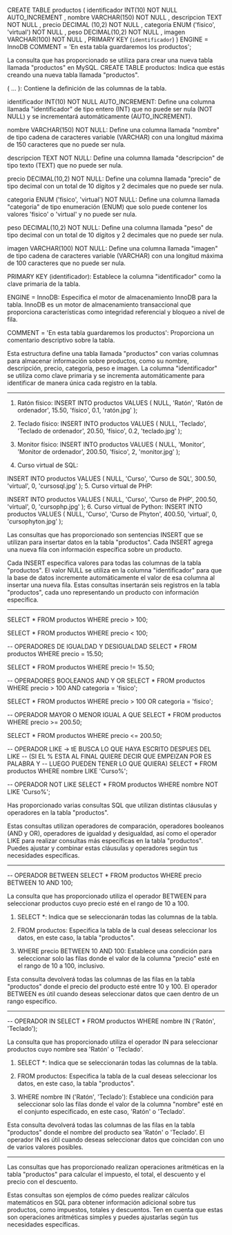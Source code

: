 CREATE TABLE productos 
(
    identificador INT(10) NOT NULL AUTO_INCREMENT , 
    nombre VARCHAR(150) NOT NULL , 
    descripcion TEXT NOT NULL ,
    precio DECIMAL (10,2) NOT NULL , 
    categoria ENUM ('fisico', 'virtual') NOT NULL ,
    peso DECIMAL(10,2) NOT NULL , 
    imagen VARCHAR(100) NOT NULL ,
    PRIMARY KEY (`identificador`)
) 
ENGINE = InnoDB 
COMMENT = 'En esta tabla guardaremos los productos';

La consulta que has proporcionado se utiliza para crear una nueva tabla llamada "productos" en MySQL.
CREATE TABLE productos: Indica que estás creando una nueva tabla llamada "productos".

( ... ): Contiene la definición de las columnas de la tabla.

identificador INT(10) NOT NULL AUTO_INCREMENT: Define una columna llamada "identificador" de tipo entero (INT) que no puede ser nula (NOT NULL) y se incrementará automáticamente (AUTO_INCREMENT).

nombre VARCHAR(150) NOT NULL: Define una columna llamada "nombre" de tipo cadena de caracteres variable (VARCHAR) con una longitud máxima de 150 caracteres que no puede ser nula.

descripcion TEXT NOT NULL: Define una columna llamada "descripcion" de tipo texto (TEXT) que no puede ser nula.

precio DECIMAL(10,2) NOT NULL: Define una columna llamada "precio" de tipo decimal con un total de 10 dígitos y 2 decimales que no puede ser nula.

categoria ENUM ('fisico', 'virtual') NOT NULL: Define una columna llamada "categoria" de tipo enumeración (ENUM) que solo puede contener los valores 'fisico' o 'virtual' y no puede ser nula.

peso DECIMAL(10,2) NOT NULL: Define una columna llamada "peso" de tipo decimal con un total de 10 dígitos y 2 decimales que no puede ser nula.

imagen VARCHAR(100) NOT NULL: Define una columna llamada "imagen" de tipo cadena de caracteres variable (VARCHAR) con una longitud máxima de 100 caracteres que no puede ser nula.

PRIMARY KEY (identificador): Establece la columna "identificador" como la clave primaria de la tabla.

ENGINE = InnoDB: Especifica el motor de almacenamiento InnoDB para la tabla. InnoDB es un motor de almacenamiento transaccional que proporciona características como integridad referencial y bloqueo a nivel de fila.

COMMENT = 'En esta tabla guardaremos los productos': Proporciona un comentario descriptivo sobre la tabla.

Esta estructura define una tabla llamada "productos" con varias columnas para almacenar información sobre productos, como su nombre, descripción, precio, categoría, peso e imagen. La columna "identificador" se utiliza como clave primaria y se incrementa automáticamente para identificar de manera única cada registro en la tabla.
___________________

1. Ratón físico:
INSERT INTO productos
VALUES (
        NULL,
        'Ratón',
        'Ratón de ordenador',
        15.50,
        'físico',
        0.1,
        'ratón.jpg'
    );
2. Teclado físico:
INSERT INTO productos
VALUES (
        NULL,
        'Teclado',
        'Teclado de ordenador',
        20.50,
        'físico',
        0.2,
        'teclado.jpg'
    );
3. Monitor físico:
INSERT INTO productos
VALUES (
        NULL,
        'Monitor',
        'Monitor de ordenador',
        200.50,
        'físico',
        2,
        'monitor.jpg'
    );

4. Curso virtual de SQL:

INSERT INTO productos
VALUES (
        NULL,
        'Curso',
        'Curso de SQL',
        300.50,
        'virtual',
        0,
        'cursosql.jpg'
    );
5. Curso virtual de PHP:

INSERT INTO productos
VALUES (
        NULL,
        'Curso',
        'Curso de PHP',
        200.50,
        'virtual',
        0,
        'cursophp.jpg'
    );
6. Curso virtual de Python:
INSERT INTO productos
VALUES (
        NULL,
        'Curso',
        'Curso de Phyton',
        400.50,
        'virtual',
        0,
        'cursophyton.jpg'
    );

   Las consultas que has proporcionado son sentencias INSERT que se utilizan para insertar datos en la tabla "productos". Cada INSERT agrega una nueva fila con información específica sobre un producto.  

   Cada INSERT especifica valores para todas las columnas de la tabla "productos". El valor NULL se utiliza en la columna "identificador" para que la base de datos incremente automáticamente el valor de esa columna al insertar una nueva fila. Estas consultas insertarán seis registros en la tabla "productos", cada uno representando un producto con información específica.

   _________________________________________________________________
SELECT *
FROM productos
WHERE precio > 100;


SELECT *
FROM productos
WHERE precio < 100;


-- OPERADORES DE IGUALDAD Y DESIGUALDAD
SELECT *
FROM productos
WHERE precio = 15.50;

SELECT *
FROM productos
WHERE precio != 15.50;

-- OPERADORES BOOLEANOS AND Y OR
SELECT *
FROM productos
WHERE precio > 100
AND
categoria = 'fisico';

SELECT *
FROM productos
WHERE precio > 100
OR
categoria = 'fisico';

-- OPERADOR MAYOR O MENOR IGUAL A QUE 
SELECT *
FROM productos
WHERE precio >= 200.50;


SELECT *
FROM productos
WHERE precio <= 200.50;


-- OPERADOR LIKE -> tE BUSCA LO QUE HAYA ESCRITO DESPUES DEL LIKE 
-- (SI EL % ESTA AL FINAL QUIERE DECIR QUE EMPEIZAN POR ES PALABRA Y 
-- LUEGO PUEDEN TENER LO QUE QUIERA)
SELECT *
FROM productos
WHERE
nombre LIKE 'Curso%';

-- OPERADOR NOT LIKE
SELECT *
FROM productos
WHERE
nombre NOT LIKE 'Curso%';


Has proporcionado varias consultas SQL que utilizan distintas cláusulas y operadores en la tabla "productos".

Estas consultas utilizan operadores de comparación, operadores booleanos (AND y OR), operadores de igualdad y desigualdad, así como el operador LIKE para realizar consultas más específicas en la tabla "productos". Puedes ajustar y combinar estas cláusulas y operadores según tus necesidades específicas.

______________________________________
-- OPERADOR BETWEEN
SELECT *
FROM productos
WHERE precio BETWEEN 10 AND 100;

La consulta que has proporcionado utiliza el operador BETWEEN para seleccionar productos cuyo precio esté en el rango de 10 a 100.
1. SELECT *: Indica que se seleccionarán todas las columnas de la tabla.

2. FROM productos: Especifica la tabla de la cual deseas seleccionar los datos, en este caso, la tabla "productos".

3. WHERE precio BETWEEN 10 AND 100: Establece una condición para seleccionar solo las filas donde el valor de la columna "precio" esté en el rango de 10 a 100, inclusivo.

Esta consulta devolverá todas las columnas de las filas en la tabla "productos" donde el precio del producto esté entre 10 y 100. El operador BETWEEN es útil cuando deseas seleccionar datos que caen dentro de un rango específico.

___________________________________________
-- OPERADOR IN
SELECT *
FROM productos
WHERE
nombre IN ('Ratón', 'Teclado');

La consulta que has proporcionado utiliza el operador IN para seleccionar productos cuyo nombre sea 'Ratón' o 'Teclado'. 

1. SELECT *: Indica que se seleccionarán todas las columnas de la tabla.

2. FROM productos: Especifica la tabla de la cual deseas seleccionar los datos, en este caso, la tabla "productos".

3. WHERE nombre IN ('Ratón', 'Teclado'): Establece una condición para seleccionar solo las filas donde el valor de la columna "nombre" esté en el conjunto especificado, en este caso, 'Ratón' o 'Teclado'.

Esta consulta devolverá todas las columnas de las filas en la tabla "productos" donde el nombre del producto sea 'Ratón' o 'Teclado'. El operador IN es útil cuando deseas seleccionar datos que coincidan con uno de varios valores posibles.

____________________

Las consultas que has proporcionado realizan operaciones aritméticas en la tabla "productos" para calcular el impuesto, el total, el descuento y el precio con el descuento.

Estas consultas son ejemplos de cómo puedes realizar cálculos matemáticos en SQL para obtener información adicional sobre tus productos, como impuestos, totales y descuentos. Ten en cuenta que estas son operaciones aritméticas simples y puedes ajustarlas según tus necesidades específicas.